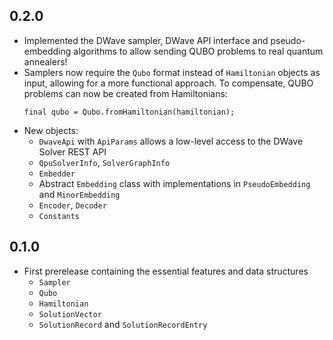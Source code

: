 ## 0.2.0

* Implemented the DWave sampler, DWave API interface and pseudo-embedding algorithms to allow sending QUBO problems to real quantum annealers!
* Samplers now require the `Qubo` format instead of `Hamiltonian` objects as input, allowing for a more functional approach. To compensate, QUBO problems can now be created from Hamiltonians:
    ```
    final qubo = Qubo.fromHamiltonian(hamiltonian);
    ```
* New objects:
    * `DwaveApi` with `ApiParams` allows a low-level access to the DWave Solver REST API
    * `QpuSolverInfo`, `SolverGraphInfo`
    * `Embedder`
    * Abstract `Embedding` class with implementations in `PseudoEmbedding` and `MinorEmbedding`
    * `Encoder`, `Decoder`
    * `Constants`

## 0.1.0

* First prerelease containing the essential features and data structures
    * `Sampler`
    * `Qubo`
    * `Hamiltonian`
    * `SolutionVector`
    * `SolutionRecord` and `SolutionRecordEntry`
